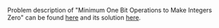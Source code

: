 Problem description of "Minimum One Bit Operations to Make Integers Zero" can be found [here](https://leetcode.com/problems/minimum-one-bit-operations-to-make-integers-zero/description/) and its solution [here](https://github.com/aurimas13/Solutions-To-Problems/blob/main/LeetCode/Python%20Solutions/Minimum%20Obstacle%20Removal%20to%20Reach%20Corner/minimum.py).
